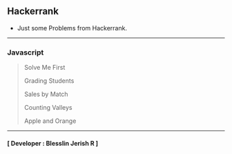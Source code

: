 ## Hackerrank

- Just some Problems from Hackerrank.

---

### Javascript

> Solve Me First
>
> Grading Students
>
> Sales by Match
>
> Counting Valleys
>
> Apple and Orange
>
---

#### [ Developer : Blesslin Jerish R ]
